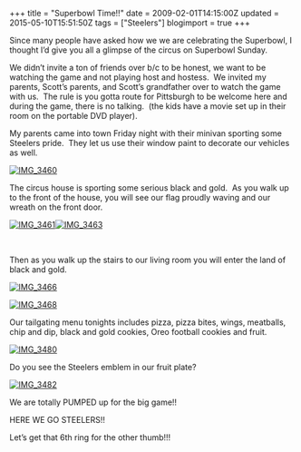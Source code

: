 +++
title = "Superbowl Time!!"
date = 2009-02-01T14:15:00Z
updated = 2015-05-10T15:51:50Z
tags = ["Steelers"]
blogimport = true 
+++

Since many people have asked how we we are celebrating the Superbowl, I thought I’d give you all a glimpse of the circus on Superbowl Sunday.

We didn’t invite a ton of friends over b/c to be honest, we want to be watching the game and not playing host and hostess.&#160; We invited my parents, Scott’s parents, and Scott’s grandfather over to watch the game with us.&#160; The rule is you gotta route for Pittsburgh to be welcome here and during the game, there is no talking.&#160; (the kids have a movie set up in their room on the portable DVD player).

My parents came into town Friday night with their minivan sporting some Steelers pride.&#160; They let us use their window paint to decorate our vehicles as well.&#160; 

[![IMG_3460](https://latc.s3.amazonaws.com/wp-content/uploads/2009/02/img-3460-thumb.jpg "IMG_3460")](https://latc.s3.amazonaws.com/wp-content/uploads/2009/02/img-3460.jpg) 

The circus house is sporting some serious black and gold.&#160; As you walk up to the front of the house, you will see our flag proudly waving and our wreath on the front door.&#160; 

[![IMG_3461](https://latc.s3.amazonaws.com/wp-content/uploads/2009/02/img-3461-thumb.jpg "IMG_3461")](https://latc.s3.amazonaws.com/wp-content/uploads/2009/02/img-3461.jpg)[![IMG_3463](https://latc.s3.amazonaws.com/wp-content/uploads/2009/02/img-3463-thumb.jpg "IMG_3463")](https://latc.s3.amazonaws.com/wp-content/uploads/2009/02/img-3463.jpg) 

&#160;

Then as you walk up the stairs to our living room you will enter the land of black and gold.&#160; 

[![IMG_3466](https://latc.s3.amazonaws.com/wp-content/uploads/2009/02/img-3466-thumb.jpg "IMG_3466")](https://latc.s3.amazonaws.com/wp-content/uploads/2009/02/img-3466.jpg) 

[![IMG_3468](https://latc.s3.amazonaws.com/wp-content/uploads/2009/02/img-3468-thumb.jpg "IMG_3468")](https://latc.s3.amazonaws.com/wp-content/uploads/2009/02/img-3468.jpg) 

Our tailgating menu tonights includes pizza, pizza bites, wings, meatballs, chip and dip, black and gold cookies, Oreo football cookies and fruit.

[![IMG_3480](https://latc.s3.amazonaws.com/wp-content/uploads/2009/02/img-3480-thumb.jpg "IMG_3480")](https://latc.s3.amazonaws.com/wp-content/uploads/2009/02/img-3480.jpg)&#160; 

Do you see the Steelers emblem in our fruit plate?

[![IMG_3482](https://latc.s3.amazonaws.com/wp-content/uploads/2009/02/img-3482-thumb.jpg "IMG_3482")](https://latc.s3.amazonaws.com/wp-content/uploads/2009/02/img-3482.jpg) 

We are totally PUMPED up for the big game!!&#160; 

HERE WE GO STEELERS!!&#160; 

Let’s get that 6th ring for the other thumb!!!
